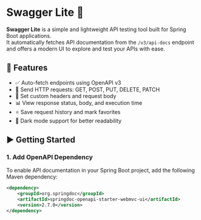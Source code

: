 # Swagger Lite 🚀

**Swagger Lite** is a simple and lightweight API testing tool built for Spring Boot applications.  
It automatically fetches API documentation from the `/v3/api-docs` endpoint and offers a modern UI to explore and test your APIs with ease.

## 🔧 Features

- ✅ Auto-fetch endpoints using OpenAPI v3
- 📡 Send HTTP requests: GET, POST, PUT, DELETE, PATCH
- 🧾 Set custom headers and request body
- 📊 View response status, body, and execution time
- ⭐ Save request history and mark favorites
- 🌙 Dark mode support for better readability

## ▶️ Getting Started

### 1. Add OpenAPI Dependency

To enable API documentation in your Spring Boot project, add the following Maven dependency:

```xml
<dependency>
    <groupId>org.springdoc</groupId>
    <artifactId>springdoc-openapi-starter-webmvc-ui</artifactId>
    <version>2.7.0</version>
</dependency>
